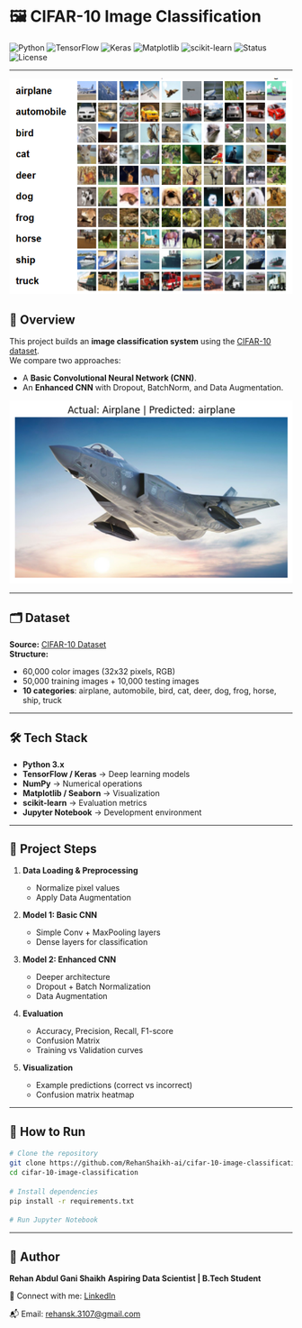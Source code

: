 # 🖼️ CIFAR-10 Image Classification  

![Python](https://img.shields.io/badge/Python-3.9-blue?logo=python)
![TensorFlow](https://img.shields.io/badge/TensorFlow-2.x-orange?logo=tensorflow)
![Keras](https://img.shields.io/badge/Keras-DL-red?logo=keras)
![Matplotlib](https://img.shields.io/badge/Matplotlib-Visualization-yellow?logo=plotly)
![scikit-learn](https://img.shields.io/badge/scikit--learn-ML-green?logo=scikitlearn)
![Status](https://img.shields.io/badge/Status-Completed-blue)
![License](https://img.shields.io/badge/License-MIT-lightgrey)

---
![](images/cifar-10.png)
## 📌 Overview
This project builds an **image classification system** using the [CIFAR-10 dataset](https://www.cs.toronto.edu/~kriz/cifar.html).  
We compare two approaches:
- A **Basic Convolutional Neural Network (CNN)**.  
- An **Enhanced CNN** with Dropout, BatchNorm, and Data Augmentation.  

![](images/test_pred.png)

---

## 🗂 Dataset
**Source:** [CIFAR-10 Dataset](https://www.cs.toronto.edu/~kriz/cifar.html)  
**Structure:**
- 60,000 color images (32x32 pixels, RGB)  
- 50,000 training images + 10,000 testing images  
- **10 categories**: airplane, automobile, bird, cat, deer, dog, frog, horse, ship, truck  

---

## 🛠 Tech Stack
- **Python 3.x**
- **TensorFlow / Keras** → Deep learning models
- **NumPy** → Numerical operations
- **Matplotlib / Seaborn** → Visualization
- **scikit-learn** → Evaluation metrics
- **Jupyter Notebook** → Development environment

---

## 📍 Project Steps
1. **Data Loading & Preprocessing**
   - Normalize pixel values
   - Apply Data Augmentation  

2. **Model 1: Basic CNN**
   - Simple Conv + MaxPooling layers
   - Dense layers for classification  

3. **Model 2: Enhanced CNN**
   - Deeper architecture
   - Dropout + Batch Normalization
   - Data Augmentation  

4. **Evaluation**
   - Accuracy, Precision, Recall, F1-score
   - Confusion Matrix
   - Training vs Validation curves  

5. **Visualization**
   - Example predictions (correct vs incorrect)
   - Confusion matrix heatmap  

---

## 🚀 How to Run
```bash
# Clone the repository
git clone https://github.com/RehanShaikh-ai/cifar-10-image-classification.git
cd cifar-10-image-classification

# Install dependencies
pip install -r requirements.txt

# Run Jupyter Notebook
```

---

## **👤 Author**

**Rehan Abdul Gani Shaikh**
**Aspiring Data Scientist | B.Tech Student**

🔗 Connect with me:  [LinkedIn](https://www.linkedin.com/in/rehan-shaikh-68153a246)  

📬 Email: rehansk.3107@gmail.com
